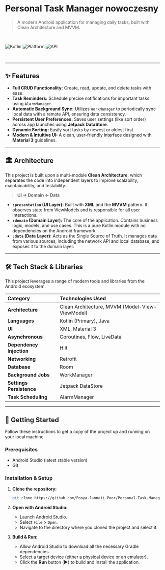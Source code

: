 # Personal Task Manager  nowoczesny

> A modern Android application for managing daily tasks, built with Clean Architecture and MVVM.

<br>

![Kotlin](https://img.shields.io/badge/Kotlin-2.1.0-7F52FF.svg?style=for-the-badge&logo=kotlin)
![Platform](https://img.shields.io/badge/Platform-Android-3DDC84.svg?style=for-the-badge&logo=android)
![API](https://img.shields.io/badge/API-24%2B-brightgreen.svg?style=for-the-badge)

<br>

---

## ✨ Features

- **Full CRUD Functionality:** Create, read, update, and delete tasks with ease.
- **Task Reminders:** Schedule precise notifications for important tasks using `AlarmManager`.
- **Automatic Background Sync:** Utilizes `WorkManager` to periodically sync local data with a remote API, ensuring data consistency.
- **Persistent User Preferences:** Saves user settings (like sort order) across app launches using **Jetpack DataStore**.
- **Dynamic Sorting:** Easily sort tasks by newest or oldest first.
- **Modern & Intuitive UI:** A clean, user-friendly interface designed with **Material 3** guidelines.

---

## 🏛️ Architecture

This project is built upon a multi-module **Clean Architecture**, which separates the code into independent layers to improve scalability, maintainability, and testability.

> **UI → Domain ← Data**

- **`:presentation` (UI Layer):** Built with **XML** and the **MVVM** pattern. It observes state from ViewModels and is responsible for all user interactions.
- **`:domain` (Domain Layer):** The core of the application. Contains business logic, models, and use cases. This is a pure Kotlin module with no dependencies on the Android framework.
- **`:data` (Data Layer):** Acts as the Single Source of Truth. It manages data from various sources, including the network API and local database, and exposes it to the domain layer.

---

## 🛠️ Tech Stack & Libraries

This project leverages a range of modern tools and libraries from the Android ecosystem.

| Category | Technologies Used |
| :--- | :--- |
| **Architecture** | Clean Architecture, MVVM (Model-View-ViewModel) |
| **Languages** | Kotlin (Primary), Java |
| **UI** | XML, Material 3 |
| **Asynchronous** | Coroutines, Flow, LiveData |
| **Dependency Injection** | Hilt |
| **Networking** | Retrofit |
| **Database** | Room |
| **Background Jobs** | WorkManager |
| **Settings Persistence**| Jetpack DataStore |
| **Task Scheduling** | AlarmManager |

---

## 🚀 Getting Started

Follow these instructions to get a copy of the project up and running on your local machine.

### Prerequisites

- Android Studio (latest stable version)
- Git

### Installation & Setup

1.  **Clone the repository:**
    ```sh
    git clone https://github.com/Pooya-Jannati-Poor/Personal-Task-Manager.git
    ```
2.  **Open with Android Studio:**
    - Launch Android Studio.
    - Select `File` > `Open`.
    - Navigate to the directory where you cloned the project and select it.

3.  **Build & Run:**
    - Allow Android Studio to download all the necessary Gradle dependencies.
    - Select a target device (either a physical device or an emulator).
    - Click the **Run** button (▶️) to build and install the application.
